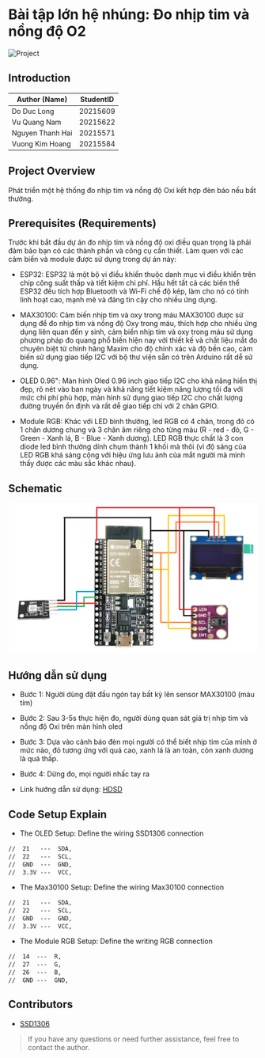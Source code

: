 

# Bài tập lớn hệ nhúng: Đo nhịp tim và nồng độ O2
![Project](spo2.png)

## Introduction

| Author (Name)      | StudentID |
| -------------------| ----------|
| Do Duc Long        | 20215609  |
| Vu Quang Nam       | 20215622  |
| Nguyen Thanh Hai   | 20215571  |
| Vuong Kim Hoang    | 20215584  |

## Project Overview
Phát triển một hệ thống đo nhịp tim và nồng độ Oxi kết hợp đèn báo nếu bất thường.

## Prerequisites (Requirements)
Trước khi bắt đầu dự án đo nhịp tim và nồng độ oxi điều quan trọng là phải đảm bảo bạn có các thành phần và công cụ cần thiết. Làm quen với các cảm biến và module được sử dụng trong dự án này:

- ESP32: ESP32 là một bộ vi điều khiển thuộc danh mục vi điều khiển trên chip công suất thấp và tiết kiệm chi phí. Hầu hết tất cả các biến thể ESP32 đều tích hợp Bluetooth và Wi-Fi chế độ kép, làm cho nó có tính linh hoạt cao, mạnh mẽ và đáng tin cậy cho nhiều ứng dụng.

- MAX30100: Cảm biến nhịp tim và oxy trong máu MAX30100 được sử dụng để đo nhịp tim và nồng độ Oxy trong máu, thích hợp cho nhiều ứng dụng liên quan đến y sinh, cảm biến nhịp tim và oxy trong máu sử dụng phương pháp đo quang phổ biến hiện nay với thiết kế và chất liệu mắt đo chuyên biệt từ chính hãng Maxim cho độ chính xác và độ bền cao, cảm biến sử dụng giao tiếp I2C với bộ thư viện sẵn có trên Arduino rất dễ sử dụng.

- OLED 0.96": Màn hình Oled 0.96 inch giao tiếp I2C cho khả năng hiển thị đẹp, rõ nét vào ban ngày và khả năng tiết kiệm năng lượng tối đa với mức chi phí phù hợp, màn hình sử dụng giao tiếp I2C cho chất lượng đường truyền ổn định và rất dễ giao tiếp chỉ với 2 chân GPIO.

- Module RGB: Khác với LED bình thường, led RGB có 4 chân, trong đó có 1 chân dương chung và 3 chân âm riêng cho từng màu (R - red - đỏ, G - Green - Xanh lá, B - Blue - Xanh dương). LED RGB thực chất là 3 con diode led bình thường dính chụm thành 1 khối mà thôi (vì độ sáng của LED RGB khá sáng cộng với hiệu ứng lưu ảnh của mắt người mà mình thấy được các màu sắc khác nhau).

## Schematic
![Scheme](Scheme.png)

## Hướng dẫn sử dụng
- Bước 1: Người dùng đặt đầu ngón tay bất kỳ lên sensor MAX30100 (màu tím)

- Bước 2: Sau 3-5s thực hiện đo, người dùng quan sát giá trị nhịp tim và nồng độ Oxi trên màn hình oled

- Bước 3: Dựa vào cảnh báo đèn mọi người có thể biết nhịp tim của mình ở mức nào, đỏ tương ứng với quá cao, xanh lá là an toàn, còn xanh dương là quá thấp.

- Bước 4: Dừng đo, mọi người nhấc tay ra

- Link hướng dẫn sử dụng: [HDSD](https://www.youtube.com/watch?v=xI7QabEQ2Qc)

## Code Setup Explain

- The OLED Setup: Define the wiring SSD1306 connection
```
//  21   ---  SDA,
//  22   ---  SCL,
//  GND  ---  GND,
//  3.3V ---  VCC,
```

- The Max30100 Setup: Define the wiring Max30100 connection
```
//  21   ---  SDA,
//  22   ---  SCL,
//  GND  ---  GND,
//  3.3V ---  VCC,
```

- The Module RGB Setup: Define the writing RGB connection
```
//  14  ---  R,
//  27  ---  G,
//  26  ---  B,
//  GND ---  GND,
```


## Contributors

- [SSD1306](https://randomnerdtutorials.com/esp32-ssd1306-oled-display-arduino-ide/)

> If you have any questions or need further assistance, feel free to contact the author.